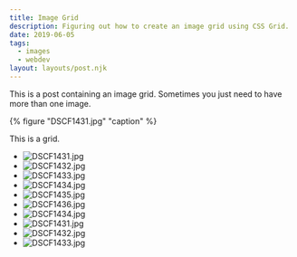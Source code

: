 ```yaml
---
title: Image Grid
description: Figuring out how to create an image grid using CSS Grid.
date: 2019-06-05
tags:
  - images
  - webdev
layout: layouts/post.njk
---
```


This is a post containing an image grid. Sometimes you just need to have more than one image.

{% figure "DSCF1431.jpg" "caption" %}

This is a grid.

<div class="gallery">

- ![DSCF1431.jpg](/img/DSCF1431.jpg)
- ![DSCF1432.jpg](/img/DSCF1432.jpg)
- ![DSCF1433.jpg](/img/DSCF1433.jpg)
- ![DSCF1434.jpg](/img/DSCF1434.jpg)
- ![DSCF1435.jpg](/img/DSCF1435.jpg)
- ![DSCF1436.jpg](/img/DSCF1436.jpg)
- ![DSCF1434.jpg](/img/DSCF1434.jpg)
- ![DSCF1431.jpg](/img/DSCF1431.jpg)
- ![DSCF1432.jpg](/img/DSCF1432.jpg)
- ![DSCF1433.jpg](/img/DSCF1433.jpg)

</div>
